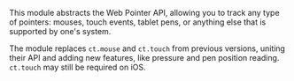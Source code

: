 This module abstracts the Web Pointer API, allowing you to track any type of pointers: mouses, touch events, tablet pens, or anything else that is supported by one's system.

The module replaces `ct.mouse` and `ct.touch` from previous versions, uniting their API and adding new features, like pressure and pen position reading. `ct.touch` may still be required on iOS.
